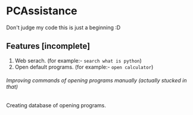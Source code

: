 # PCAssistance


Don't judge my code this is just a beginning :D

## Features [incomplete]
1. Web serach. (for example:- `search what is python`)
2. Open default programs. (for example:- `open calculator`)

###### Improving commands of opening programs manually (actually stucked in that)
Creating database of opening programs.
